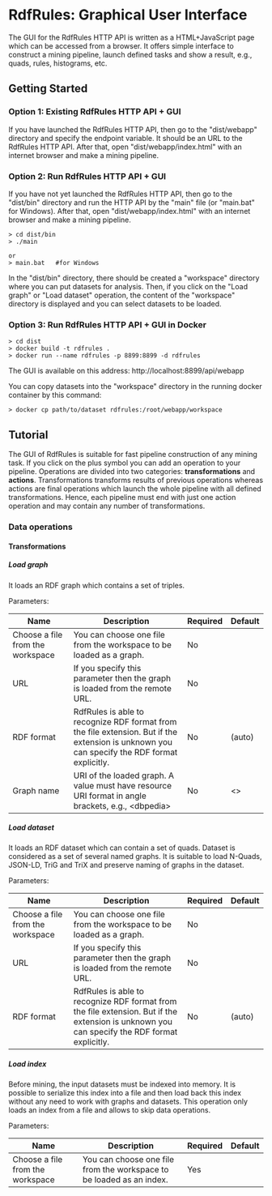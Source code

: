 # RdfRules: Graphical User Interface

The GUI for the RdfRules HTTP API is written as a HTML+JavaScript page which can be accessed from a browser. It offers simple interface to construct a mining pipeline, launch defined tasks and show a result, e.g., quads, rules, histograms, etc.

## Getting Started

### Option 1: Existing RdfRules HTTP API + GUI

If you have launched the RdfRules HTTP API, then go to the "dist/webapp" directory and specify the endpoint variable. It should be an URL to the RdfRules HTTP API. After that, open "dist/webapp/index.html" with an internet browser and make a mining pipeline.

### Option 2: Run RdfRules HTTP API + GUI

If you have not yet launched the RdfRules HTTP API, then go to the "dist/bin" directory and run the HTTP API by the "main" file (or "main.bat" for Windows). After that, open "dist/webapp/index.html" with an internet browser and make a mining pipeline.

```
> cd dist/bin
> ./main

or
> main.bat   #for Windows
```

In the "dist/bin" directory, there should be created a "workspace" directory where you can put datasets for analysis. Then, if you click on the "Load graph" or "Load dataset" operation, the content of the "workspace" directory is displayed and you can select datasets to be loaded.

### Option 3: Run RdfRules HTTP API + GUI in Docker

```
> cd dist
> docker build -t rdfrules .
> docker run --name rdfrules -p 8899:8899 -d rdfrules
```

The GUI is available on this address: http://localhost:8899/api/webapp

You can copy datasets into the "workspace" directory in the running docker container by this command:

```
> docker cp path/to/dataset rdfrules:/root/webapp/workspace
```

## Tutorial

The GUI of RdfRules is suitable for fast pipeline construction of any mining task. If you click on the plus symbol you can add an operation to your pipeline. Operations are divided into two categories: **transformations** and **actions**. Transformations transforms results of previous operations whereas actions are final operations which launch the whole pipeline with all defined transformations. Hence, each pipeline must end with just one action operation and may contain any number of transformations.

### Data operations

#### Transformations

##### Load graph

It loads an RDF graph which contains a set of triples.

Parameters:

| Name | Description | Required | Default |
|----------------------------------|----------------------------------------------------------------------------------------------------------------------------------------------|----------|---------|
| Choose a file from the workspace | You can choose one file from the workspace to be loaded as a graph. | No |  |
| URL | If you specify this parameter then the graph is loaded from the remote URL. | No |  |
| RDF format | RdfRules is able to recognize RDF format from the file extension. But if the extension is unknown you can specify the RDF format explicitly. | No | (auto) |
| Graph name | URI of the loaded graph. A value must have resource URI format in angle brackets, e.g., \<dbpedia\> | No | \<\> |
  
##### Load dataset

It loads an RDF dataset which can contain a set of quads. Dataset is considered as a set of several named graphs. It is suitable to load N-Quads, JSON-LD, TriG and TriX and preserve naming of graphs in the dataset.

Parameters:

| Name | Description | Required | Default |
|----------------------------------|----------------------------------------------------------------------------------------------------------------------------------------------|----------|---------|
| Choose a file from the workspace | You can choose one file from the workspace to be loaded as a graph. | No |  |
| URL | If you specify this parameter then the graph is loaded from the remote URL. | No |  |
| RDF format | RdfRules is able to recognize RDF format from the file extension. But if the extension is unknown you can specify the RDF format explicitly. | No | (auto) |

##### Load index

Before mining, the input datasets must be indexed into memory. It is possible to serialize this index into a file and then load back this index without any need to work with graphs and datasets. This operation only loads an index from a file and allows to skip data operations.

Parameters:

| Name | Description | Required | Default |
|----------------------------------|----------------------------------------------------------------------------------------------------------------------------------------------|----------|---------|
| Choose a file from the workspace | You can choose one file from the workspace to be loaded as an index. | Yes |  |



